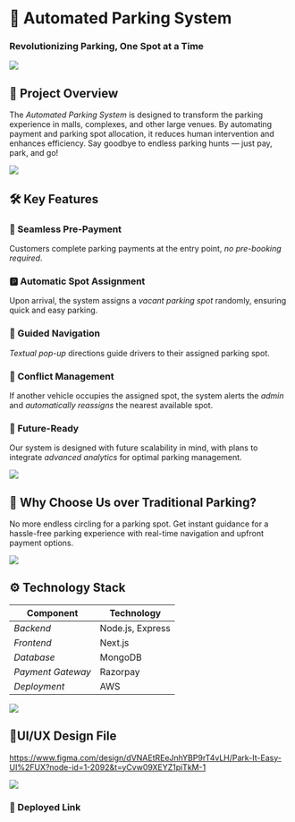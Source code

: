 # 🚗 Automated Parking System

### Revolutionizing Parking, One Spot at a Time

<img src="https://user-images.githubusercontent.com/73097560/115834477-dbab4500-a447-11eb-908a-139a6edaec5c.gif"><br>

## 🚀 Project Overview
The *Automated Parking System* is designed to transform the parking experience in malls, complexes, and other large venues. By automating payment and parking spot allocation, it reduces human intervention and enhances efficiency. Say goodbye to endless parking hunts — just pay, park, and go!

<img src="https://user-images.githubusercontent.com/73097560/115834477-dbab4500-a447-11eb-908a-139a6edaec5c.gif"><br>

## 🛠 Key Features

### 🔑 Seamless Pre-Payment
Customers complete parking payments at the entry point, *no pre-booking required*.

### 🅿 Automatic Spot Assignment
Upon arrival, the system assigns a *vacant parking spot* randomly, ensuring quick and easy parking.

### 📍 Guided Navigation
*Textual pop-up* directions guide drivers to their assigned parking spot.

### 🚨 Conflict Management
If another vehicle occupies the assigned spot, the system alerts the *admin* and *automatically reassigns* the nearest available spot.

### 🧠 Future-Ready
Our system is designed with future scalability in mind, with plans to integrate *advanced analytics* for optimal parking management.

<img src="https://user-images.githubusercontent.com/73097560/115834477-dbab4500-a447-11eb-908a-139a6edaec5c.gif"><br>

## 🎯 Why Choose Us over Traditional Parking?
No more endless circling for a parking spot. Get instant guidance for a hassle-free parking experience with real-time navigation and upfront payment options.

<img src="https://user-images.githubusercontent.com/73097560/115834477-dbab4500-a447-11eb-908a-139a6edaec5c.gif"><br>

## ⚙ Technology Stack

| Component         | Technology              |
|-------------------|-------------------------|
| *Backend*       | Node.js, Express         |
| *Frontend*      | Next.js                 |
| *Database*      | MongoDB                  |
| *Payment Gateway*| Razorpay  |
| *Deployment*    | AWS|

<img src="https://user-images.githubusercontent.com/73097560/115834477-dbab4500-a447-11eb-908a-139a6edaec5c.gif"><br>

## 🐼UI/UX Design File
https://www.figma.com/design/dVNAEtREeJnhYBP9rT4vLH/Park-It-Easy-UI%2FUX?node-id=1-2092&t=yCvw09XEYZ1piTkM-1

<img src="https://user-images.githubusercontent.com/73097560/115834477-dbab4500-a447-11eb-908a-139a6edaec5c.gif"><br>

### 🔗 Deployed Link

